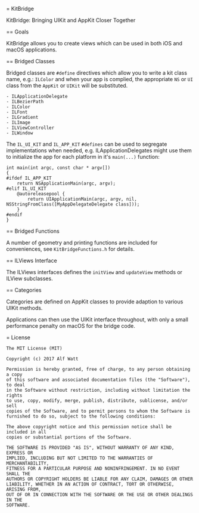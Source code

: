 
= KitBridge

KitBridge: Bringing UIKit and AppKit Closer Together


== Goals

KitBridge allows you to create views which can be used in both iOS and macOS applications.


== Bridged Classes

Bridged classes are `#define` directives which allow you to write a kit class name, e.g.: `ILColor`
and when your app is complied, the appropriate `NS` or `UI` class from the `AppKit` or `UIKit` will
be substituted.

    - ILApplicationDelegate
    - ILBezierPath
    - ILColor
    - ILFont
    - ILGradient
    - ILImage
    - ILViewController
    - ILWindow

The `IL_UI_KIT` and `IL_APP_KIT` `#defines` can be used to segregate implementations when needed,
e.g. ILApplicationDelegates might use them to initialize the app for each platform in it's 
`main(...)` function:

    int main(int argc, const char * argv[])
    {
    #ifdef IL_APP_KIT
        return NSApplicationMain(argc, argv);
    #elif IL_UI_KIT
        @autoreleasepool {
            return UIApplicationMain(argc, argv, nil, NSStringFromClass([MyAppDelegateDelegate class]));
        }
    #endif
    }


== Bridged Functions

A number of geometry and printing functions are included for conveniences, see `KitBridgeFunctions.h` for details.


== ILViews Interface

The ILViews interfaces defines the `initView` and `updateView` methods or ILView subclasses.


== Categories

Categories are defined on AppKit classes to provide adaption to various UIKit methods.

Applications can then use the UIKit interface throughout, with only a small performance
penalty on macOS for the bridge code.


= License

    The MIT License (MIT)

    Copyright (c) 2017 Alf Watt

    Permission is hereby granted, free of charge, to any person obtaining a copy
    of this software and associated documentation files (the "Software"), to deal
    in the Software without restriction, including without limitation the rights
    to use, copy, modify, merge, publish, distribute, sublicense, and/or sell
    copies of the Software, and to permit persons to whom the Software is
    furnished to do so, subject to the following conditions:

    The above copyright notice and this permission notice shall be included in all
    copies or substantial portions of the Software.

    THE SOFTWARE IS PROVIDED "AS IS", WITHOUT WARRANTY OF ANY KIND, EXPRESS OR
    IMPLIED, INCLUDING BUT NOT LIMITED TO THE WARRANTIES OF MERCHANTABILITY,
    FITNESS FOR A PARTICULAR PURPOSE AND NONINFRINGEMENT. IN NO EVENT SHALL THE
    AUTHORS OR COPYRIGHT HOLDERS BE LIABLE FOR ANY CLAIM, DAMAGES OR OTHER
    LIABILITY, WHETHER IN AN ACTION OF CONTRACT, TORT OR OTHERWISE, ARISING FROM,
    OUT OF OR IN CONNECTION WITH THE SOFTWARE OR THE USE OR OTHER DEALINGS IN THE
    SOFTWARE.
